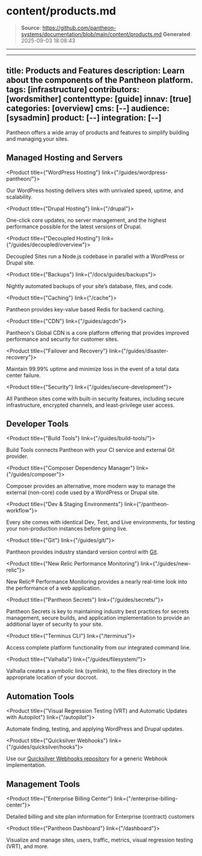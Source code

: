# content/products.md

> **Source**: https://github.com/pantheon-systems/documentation/blob/main/content/products.md
> **Generated**: 2025-09-03 18:08:43

---

---
title: Products and Features
description: Learn about the components of the Pantheon platform.
tags: [infrastructure]
contributors: [wordsmither]
contenttype: [guide]
innav: [true]
categories: [overview]
cms: [--]
audience: [sysadmin]
product: [--]
integration: [--]
---

Pantheon offers a wide array of products and features to simplify building and managing your sites.

## Managed Hosting and Servers

<ProductGroup>

  <Product title={"WordPress Hosting"} link={"/guides/wordpress-pantheon/"}>

  Our WordPress hosting delivers sites with unrivaled speed, uptime, and scalability.

  </Product>

  <Product title={"Drupal Hosting"} link={"/drupal"}>

  One-click core updates, no server management, and the highest performance possible for the latest versions of Drupal.

  </Product>

  <Product title={"Decoupled Hosting"} link={"/guides/decoupled/overview"}>

  Decoupled Sites run a Node.js codebase in parallel with a WordPress or Drupal site.

  </Product>

  <Product title={"Backups"} link={"/docs/guides/backups"}>

  Nightly automated backups of your site’s database, files, and code.

  </Product>

  <Product title={"Caching"} link={"/cache"}>

  Pantheon provides key-value based Redis for backend caching.

  </Product>

  <Product title={"CDN"} link={"/guides/agcdn"}>

  Pantheon's Global CDN is a core platform offering that provides improved performance and security for customer sites. 

  </Product>

  <Product title={"Failover and Recovery"} link={"/guides/disaster-recovery"}>

  Maintain 99.99% uptime and minimize loss in the event of a total data center failure. 

  </Product>

  <Product title={"Security"} link={"/guides/secure-development"}>

  All Pantheon sites come with built-in security features, including secure infrastructure, encrypted channels, and least-privilege user access.

  </Product>

</ProductGroup>

## Developer Tools

<ProductGroup>

  <Product title={"Build Tools"} link={"/guides/build-tools/"}>

  Build Tools connects Pantheon with your CI service and external Git provider.

  </Product>

  <Product title={"Composer Dependency Manager"} link={"/guides/composer"}>

  Composer provides an alternative, more modern way to manage the external (non-core) code used by a WordPress or Drupal site.

  </Product>

  <Product title={"Dev & Staging Environments"} link={"/pantheon-workflow"}>

  Every site comes with identical Dev, Test, and Live environments, for testing your non-production instances before going live.

  </Product>

  <Product title={"Git"} link={"/guides/git/"}>

  Pantheon provides industry standard version control with [Git](https://git-scm.com/).

  </Product>

  <Product title={"New Relic Performance Monitoring"} link={"/guides/new-relic"}>

  New Relic® Performance Monitoring provides a nearly real-time look into the performance of a web application.

  </Product>

  <Product title={"Pantheon Secrets"} link={"/guides/secrets/"}>

  Pantheon Secrets is key to maintaining industry best practices for secrets management, secure builds, and application implementation to provide an additional layer of security to your site.

  </Product>

  <Product title={"Terminus CLI"} link={"/terminus"}>

  Access complete platform functionality from our integrated command line.

  </Product>

  <Product title={"Valhalla"} link={"/guides/filesystem/"}>

  Valhalla creates a symbolic link (symlink), to the files directory in the appropriate location of your docroot.

  </Product>

</ProductGroup>

## Automation Tools

<ProductGroup>

  <Product title={"Visual Regression Testing (VRT) and Automatic Updates with Autopilot"} link={"/autopilot"}>

  Automate finding, testing, and applying WordPress and Drupal updates. 

  </Product>

  <Product title={"Quicksilver Webhooks"} link={"/guides/quicksilver/hooks"}>

  Use our [Quicksilver Webhooks repository](https://github.com/pantheon-systems/quicksilver-examples/tree/main/webhook) for a generic Webhook implementation.

  </Product>

</ProductGroup>

## Management Tools

<ProductGroup>

  <Product title={"Enterprise Billing Center"} link={"/enterprise-billing-center"}>

  Detailed billing and site plan information for Enterprise (contract) customers

  </Product>

  <Product title={"Pantheon Dashboard"} link={"/dashboard"}>

  Visualize and manage sites, users, traffic, metrics, visual regression testing (VRT), and more.

  </Product>


</ProductGroup>
